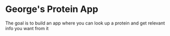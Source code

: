 # George's Protein App

The goal is to build an app where you can look up a protein and get relevant info you want from it
